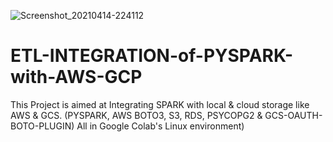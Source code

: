 ![Screenshot_20210414-224112](https://user-images.githubusercontent.com/65920846/114937689-02f58700-9e36-11eb-9077-b2cbe4efd7ce.png)
# ETL-INTEGRATION-of-PYSPARK-with-AWS-GCP

This Project is aimed at Integrating SPARK with local & cloud storage like AWS & GCS.
(PYSPARK, AWS BOTO3, S3, RDS, PSYCOPG2 & GCS-OAUTH-BOTO-PLUGIN)
All in Google Colab's Linux environment)


